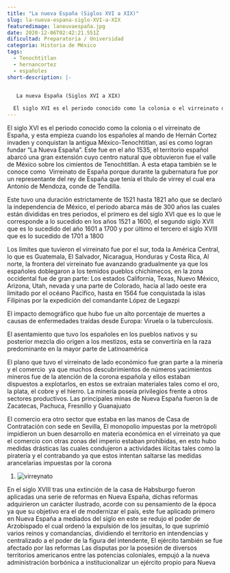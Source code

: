 ```yaml
---
title: "La nueva España (Siglos XVI a XIX)"
slug: la-nueva-espana-siglo-XVI-a-XIX
featuredimage: laneuvaespaña.jpg
date: 2020-12-06T02:42:21.551Z
dificultad: Preparatoria / Universidad
categoria: Historia de México
tags:
  - Tenochtitlan
  - hernancortez
  - españoles
short-description: |-
  

   La nueva España (Siglos XVI a XIX)

  El siglo XVI es el periodo conocido como la colonia o el virreinato de España
---
```

El siglo XVI es el periodo conocido como la colonia o el virreinato de España, y esta empieza cuando los españoles al mando de Hernán Cortez invaden y conquistan la antigua México-Tenochtitlan, así es como logran fundar “La Nueva España”. Este fue en el año 1535, el territorio español abarcó una gran extensión cuyo centro natural que obtuvieron fue el valle de México sobre los cimientos de Tenochtitlan. A esta etapa también se le conoce como  Virreinato de España porque durante la gubernatura fue por un representante del rey de España que tenía el título de virrey el cual era Antonio de Mendoza, conde de Tendilla. 

Este tuvo una duración estrictamente de 1521 hasta 1821 año que se declaró la independencia de México, el periodo abarca más de 300 años las cuales están divididas en tres periodos, el primero es del siglo XVI que es lo que le corresponde a lo sucedido en los años 1521 a 1600, el segundo siglo XVII que es lo sucedido del año 1601 a 1700 y por último el tercero el siglo XVIII que es lo sucedido de 1701 a 1800 

Los límites que tuvieron el virreinato fue por el sur, toda la América Central, lo que es Guatemala, El Salvador, Nicaragua, Honduras y Costa Rica, Al norte, la frontera del virreinato fue avanzando gradualmente ya que los españoles doblegaron a los temidos pueblos chichimecos, en la zona occidental fue de gran parte: Los estados California, Texas, Nuevo México, Arizona, Utah, nevada y una parte de Colorado, hacia al lado oeste era limitado por el océano Pacifico, hasta en 1564 fue conquistada la islas Filipinas por la expedición del comandante López de Legazpi 

El impacto demográfico que hubo fue un alto porcentaje de muertes a causas de enfermedades traídas desde Europa: Viruela o la tuberculosis.

El asentamiento que tuvo los españoles en los pueblos nativos y su posterior mezcla dio origen a los mestizos, esta se convertiría en la raza predominante en la mayor parte de Latinoamérica

El plano que tuvo el virreinato de lado económico fue gran parte a la minería y el comercio  ya que muchos descubrimientos de números yacimientos mineros fue de la atención de la corona española y ellos estaban dispuestos a explotarlos, en estos se extraían materiales tales como el oro, la plata, el cobre y el hierro. La minería poseía privilegios frente a otros sectores productivos. Las principales minas de Nueva España fueron la de Zacatecas, Pachuca, Fresnillo y Guanajuato 

El comercio era otro sector que estaba en las manos de Casa de Contratación con sede en Sevilla, El monopolio impuestas por la metrópoli impidieron un buen desarrollo en materia económica en el virreinato ya que el comercio con otras zonas del imperio estaban prohibidas, en esto hubo medidas drásticas las cuales condujeron a actividades ilícitas tales como la piratería y el contrabando ya que estos intentan saltarse las medidas arancelarias impuestas por la corona 

1. ![virreynato](/assets/virreyanto.jpg "virreynato ")

En el siglo XVIII tras una extinción de la casa de Habsburgo fueron aplicadas una serie de reformas en Nueva España, dichas reformas adquirieron un carácter ilustrado, acorde con su pensamiento de la época ya que su objetivo era el de modernizar el país, este fue aplicado primero en Nueva España a mediados del siglo en este se redujo el poder de Arzobispado el cual ordenó la expulsión de los jesuitas, lo que suprimió varios reinos y comandancias, dividiendo el territorio en intendencias y centralizado a el poder de la figura del intendente, El ejército también se fue afectado por las reformas Las disputas por la posesión de diversos territorios americanos entre las potencias coloniales, empujó a la nueva administración borbónica a institucionalizar un ejército propio para Nueva